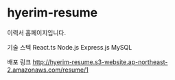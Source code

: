 # hyerim-resume
이력서 홈페이지입니다. 

기술 스텍
React.ts Node.js Express.js MySQL 

배포 링크
[http://hyerim-resume.s3-website.ap-northeast-2.amazonaws.com/resume/1
](https://www.hyerim-resume.com/resume/1)
